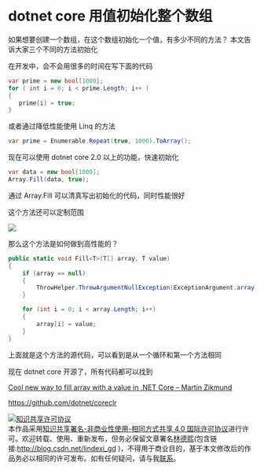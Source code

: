 
# dotnet core 用值初始化整个数组

如果想要创建一个数组，在这个数组初始化一个值，有多少不同的方法？
本文告诉大家三个不同的方法初始化

<!--more-->



在开发中，会不会用很多的时间在写下面的代码

```csharp
var prime = new bool[1000];
for ( int i = 0; i < prime.Length; i++ )
{
   prime[i] = true;
}
```

或者通过降低性能使用 Linq 的方法

```csharp
var prime = Enumerable.Repeat(true, 1000).ToArray();
```

现在可以使用 dotnet core 2.0 以上的功能，快速初始化

```csharp
var data = new bool[1000];
Array.Fill(data, true);
```

通过 Array.Fill 可以清真写出初始化的代码，同时性能很好

这个方法还可以定制范围

<!-- ![](image/dotnet core 用值初始化整个数组/dotnet core 用值初始化整个数组0.png) -->

![](http://image.acmx.xyz/lindexi%2F20191111995339)

那么这个方法是如何做到高性能的？

```csharp
public static void Fill<T>(T[] array, T value)
{
    if (array == null)
    {
        ThrowHelper.ThrowArgumentNullException(ExceptionArgument.array);
    }

    for (int i = 0; i < array.Length; i++)
    {
        array[i] = value;
    }
}
```

上面就是这个方法的源代码，可以看到是从一个循环和第一个方法相同

现在 dotnet core 开源了，所有代码都可以找到

[Cool new way to fill array with a value in .NET Core – Martin Zikmund](https://blog.mzikmund.com/2019/01/cool-new-way-to-fill-array-with-a-value-in-net-core/ )

https://github.com/dotnet/coreclr





<a rel="license" href="http://creativecommons.org/licenses/by-nc-sa/4.0/"><img alt="知识共享许可协议" style="border-width:0" src="https://licensebuttons.net/l/by-nc-sa/4.0/88x31.png" /></a><br />本作品采用<a rel="license" href="http://creativecommons.org/licenses/by-nc-sa/4.0/">知识共享署名-非商业性使用-相同方式共享 4.0 国际许可协议</a>进行许可。欢迎转载、使用、重新发布，但务必保留文章署名[林德熙](http://blog.csdn.net/lindexi_gd)(包含链接:http://blog.csdn.net/lindexi_gd )，不得用于商业目的，基于本文修改后的作品务必以相同的许可发布。如有任何疑问，请与我[联系](mailto:lindexi_gd@163.com)。